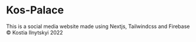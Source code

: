 # Kos-Palace
This is a social media website made using Nextjs, Tailwindcss and Firebase
© Kostia Ilnytskyi 2022
